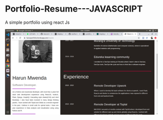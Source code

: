 # Portfolio-Resume---JAVASCRIPT
A simple portfolio  using react Js

![alt text](https://github.com/HarunHM/Portfolio-Resume---JAVASCRIPT/blob/gh-pages/Screenshot%20from%202020-01-04%2012-38-31.png?raw=true)
